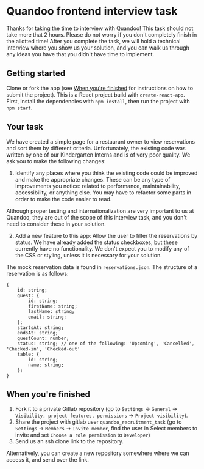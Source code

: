 # Quandoo frontend interview task

Thanks for taking the time to interview with Quandoo! This task should not take more that 2 hours. Please do not worry if you don't completely finish in the allotted time! After you complete the task, we will hold a technical interview where you show us your solution, and you can walk us through any ideas you have that you didn't have time to implement.

## Getting started

Clone or fork the app (see [When you're finished](#when-youre-finished) for instructions on how to submit the project). This is a React project build with `create-react-app`. First, install the dependencies with `npm install`, then run the project with `npm start`.

## Your task

We have created a simple page for a restaurant owner to view reservations and sort them by different criteria. Unfortunately, the existing code was written by one of our Kindergarten Interns and is of very poor quality. We ask you to make the following changes:

1. Identify any places where you think the existing code could be improved and make the appropriate changes. These can be any type of improvements you notice: related to performance, maintainability, accessibility, or anything else. You may have to refactor some parts in order to make the code easier to read.

Although proper testing and internationalization are very important to us at Quandoo, they are out of the scope of this interview task, and you don't need to consider these in your solution.

2. Add a new feature to this app: Allow the user to filter the reservations by status. We have already added the status checkboxes, but these currently have no functionality. We don't expect you to modify any of the CSS or styling, unless it is necessary for your solution.

The mock reservation data is found in `reservations.json`. The structure of a reservation is as follows:
```
{
    id: string;
    guest: {
        id: string;
        firstName: string;
        lastName: string;
        email: string;
    };
    startsAt: string;
    endsAt: string;
    guestCount: number;
    status: string; // one of the following: 'Upcoming', 'Cancelled', 'Checked-in', 'Checked-out'
    table: {
        id: string;
        name: string;
    };
}
```


## When you're finished

1. Fork it to a private Gitlab repository (go to `Settings` -> `General` -> `Visibility, project features, permissions` -> `Project visibility`).
2. Share the project with gitlab user `quandoo_recruitment_task` (go to `Settings` -> `Members` -> `Invite member`, find the user in Select members to invite and set `Choose a role permission` to `Developer`)
3. Send us an ssh clone link to the repository.

Alternatively, you can create a new repository somewhere where we can access it, and send over the link.
